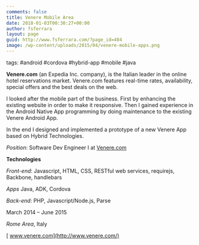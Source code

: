 ```yaml
---
comments: false
title: Venere Mobile Area
date: 2018-01-03T00:30:27+00:00
author: fsferrara
layout: page
guid: http://www.fsferrara.com/?page_id=484
image: /wp-content/uploads/2015/04/venere-mobile-apps.png
---
```

tags: #android #cordova #hybrid-app #mobile #java

**Venere.com** (an Expedia Inc. company), is the Italian leader in the online hotel reservations market. Venere.com features real-time rates, availability, special offers and the best deals on the web.

I looked after the mobile part of the business. First by enhancing the existing website in order to make it responsive. Then I gained experience in the Android Native App programming by doing maintenance to the existing Venere Android App.

In the end I designed and implemented a prototype of a new Venere App based on Hybrid Technologies.

_Position_: Software Dev Engineer I at [Venere.com](http://www.venere.com/ "Venere.com")

**Technologies**

_Front-end_: Javascript, HTML, CSS, RESTful web services, requirejs, Backbone, handlebars

_Apps_ Java, ADK, Cordova

_Back-end_: PHP, Javascript/Node.js, Parse

March 2014 – June 2015

_Rome Area_, Italy

[<i class="icon-external-link"></i>&nbsp;www.venere.com](http://www.venere.com/)

